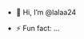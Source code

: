 - 👋 Hi, I’m @lalaa24

- ⚡ Fun fact: ...

<!---
lalaa24/lalaa24 is a ✨ special ✨ repository because its `README.md` (this file) appears on your GitHub profile.
You can click the Preview link to take a look at your changes.
--->
